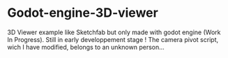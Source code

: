 # Godot-engine-3D-viewer
3D Viewer example like Sketchfab but only made with godot engine (Work In Progress).
Still in early developpement stage !
The camera pivot script, wich I have modified, belongs to an unknown person...
